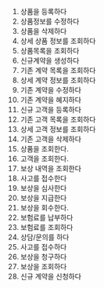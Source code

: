 1. 상품을 등록하다
2. 상품정보를 수정하다 
3. 상품을 삭제하다
4. 상세 상품 정보를 조회하다
5. 상품목록을 조회하다
6. 신규계약을 생성하다
7. 기존 계약 목록을 조회하다
8. 상세 계약 정보를 조회하다
9. 기존 계약을 수정하다
10. 기존 계약을 혜지하다
11. 신규 고객을 등록하다
12. 기존 고객 목록을 조회하다
13. 상세 고객 정보를 조회하다
14. 기존 고객을 삭제하다
15. 상품을 조회한다.
16. 고객을 조회한다.
17. 보상 내역을 조회한다
18. 사고를 접수한다
19. 보상을 심사한다
20. 보상을 지급한다
21. 보상을 회수한다.
22. 보험료를 납부하다
23. 보험료를 조회하다
24. 상담/문의를 하다
25. 사고를 접수하다
26. 보상을 청구하다
27. 보상을 조회하다
28. 신규 계약을 신청하다